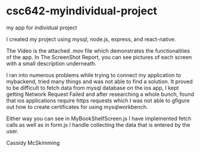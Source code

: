 # csc642-myindividual-project
my app for individual project 


I created my project using mysql, node.js, express, and react-native. 

The Video is the attached .mov file which demonstrates the functionalities of the app. In The ScreenShot Report, you can see pictures of each 
screen with a small description underneath. 

I ran into numerous problems while trying to connect my application to mybackend, tried many things and was not able to find a solution. 
It proved to be difficult to fetch data from mysql database on the ios app, I kept getting Network Request Failed and after researching a whole bunch, found that
ios applications require https requests which I was not able to gfigure out how to create certificates for using mysqlworkbench. 

Either way you can see in MyBookShelfScreen.js I have implemented fetch calls as well as in form.js I handle collecting the data that is entered by the user. 

Cassidy McSkimming


